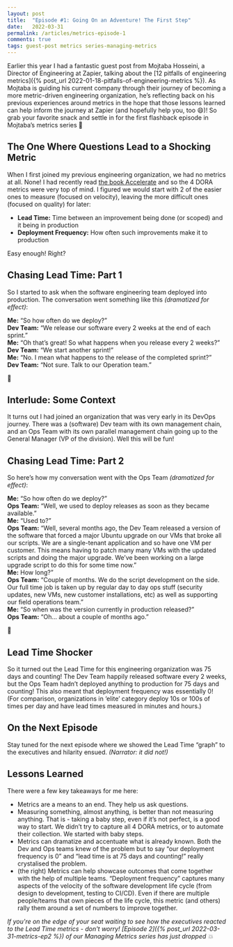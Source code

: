 ```yaml
---
layout: post
title:  "Episode #1: Going On an Adventure! The First Step"
date:   2022-03-31
permalink: /articles/metrics-episode-1
comments: true
tags: guest-post metrics series-managing-metrics
---
```


Earlier this year I had a fantastic guest post from Mojtaba Hosseini, a Director of Engineering at Zapier, talking about the [12 pitfalls of engineering metrics]({% post_url 2022-01-18-pitfalls-of-engineering-metrics %}). As Mojtaba is guiding his current company through their journey of becoming a more metric-driven engineering organization, he’s reflecting back on his previous experiences around metrics in the hope that those lessons learned can help inform the journey at Zapier (and hopefully help you, too 😄)! So grab your favorite snack and settle in for the first flashback episode in Mojtaba’s metrics series 🍿

## The One Where Questions Lead to a Shocking Metric

When I first joined my previous engineering organization, we had no metrics at all. None! I had recently read [the book Accelerate](https://www.amazon.ca/Accelerate-Software-Performing-Technology-Organizations/dp/1942788339/) and so the 4 DORA metrics were very top of mind. I figured we would start with 2 of the easier ones to measure (focused on velocity), leaving the more difficult ones (focused on quality) for later:

- **Lead Time:** Time between an improvement being done (or scoped) and it being in production
- **Deployment Frequency:** How often such improvements make it to production

Easy enough! Right?

## Chasing Lead Time: Part 1

So I started to ask when the software engineering team deployed into production. The conversation went something like this _(dramatized for effect)_:

**Me:** “So how often do we deploy?”  
**Dev Team:** “We release our software every 2 weeks at the end of each sprint.”  
**Me:** “Oh that’s great! So what happens when you release every 2 weeks?”  
**Dev Team:** “We start another sprint!”  
**Me:** “No. I mean what happens to the release of the completed sprint?”  
**Dev Team:** “Not sure. Talk to our Operation team.”  

😬

## Interlude: Some Context  
It turns out I had joined an organization that was very early in its DevOps journey. There was a (software) Dev team with its own management chain, and an Ops Team with its own parallel management chain going up to the General Manager (VP of the division). Well this will be fun!

## Chasing Lead Time: Part 2

So here’s how my conversation went with the Ops Team _(dramatized for effect)_:

**Me:** “So how often do we deploy?”  
**Ops Team:** “Well, we used to deploy releases as soon as they became available.”  
**Me:** “Used to?”  
**Ops Team:** “Well, several months ago, the Dev Team released a version of the software that forced a major Ubuntu upgrade on our VMs that broke all our scripts. We are a single-tenant application and so have one VM per customer. This means having to patch many many VMs with the updated scripts and doing the major upgrade. We’ve been working on a large upgrade script to do this for some time now.”  
**Me:** How long?”  
**Ops Team:** “Couple of months. We do the script development on the side. Our full time job is taken up by regular day to day ops stuff (security updates, new VMs, new customer installations, etc) as well as supporting our field operations team.”  
**Me:** “So when was the version currently in production released?”  
**Ops Team:** “Oh… about a couple of months ago.”  

😬

## Lead Time Shocker

So it turned out the Lead Time for this engineering organization was 75 days and counting! The Dev Team happily released software every 2 weeks, but the Ops Team hadn’t deployed anything to production for 75 days and counting!
This also meant that deployment frequency was essentially 0!
(For comparison, organizations in ‘elite’ category deploy 10s or 100s of times per day and have lead times measured in minutes and hours.)

## On the Next Episode

Stay tuned for the next episode where we showed the Lead Time “graph” to the executives and hilarity ensued. _(Narrator: it did not!)_

## Lessons Learned

There were a few key takeaways for me here:
- Metrics are a means to an end. They help us ask questions.
- Measuring something, almost anything, is better than not measuring anything. That is - taking a baby step, even if it’s not perfect, is a good way to start. We didn’t try to capture all 4 DORA metrics, or to automate their collection. We started with baby steps.
- Metrics can dramatize and accentuate what is already known. Both the Dev and Ops teams knew of the problem but to say “our deployment frequency is 0” and “lead time is at 75 days and counting!” really crystalised the problem. 
- (the right) Metrics can help showcase outcomes that come together with the help of multiple teams. “Deployment frequency” captures many aspects of the velocity of the software development life cycle (from design to development, testing to CI/CD). Even if there are multiple people/teams that own pieces of the life cycle, this metric (and others) rally them around a set of numbers to improve together.

_If you're on the edge of your seat waiting to see how the executives reacted to the Lead Time metrics - don't worry! [Episode 2]({% post_url 2022-03-31-metrics-ep2 %}) of our Managing Metrics series has just dropped 💥_
